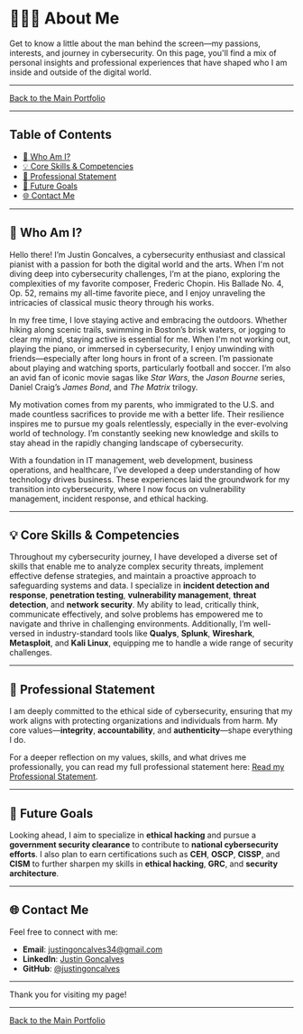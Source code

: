 # 👨🏽‍💻 About Me

Get to know a little about the man behind the screen—my passions, interests, and journey in cybersecurity. On this page, you'll find a mix of personal insights and professional experiences that have shaped who I am inside and outside of the digital world.

---

[Back to the Main Portfolio](index.md)

---

## Table of Contents
- [🤔 Who Am I?](#who-am-i?)
- [💡 Core Skills & Competencies](#-core-skills--competencies)
- [📄 Professional Statement](#-professional-statement)
- [🚀 Future Goals](#-future-goals)
- [🌐 Contact Me](#-contact-me)

---

## 🤔 Who Am I?

Hello there! I’m Justin Goncalves, a cybersecurity enthusiast and classical pianist with a passion for both the digital world and the arts. When I'm not diving deep into cybersecurity challenges, I’m at the piano, exploring the complexities of my favorite composer, Frederic Chopin. His Ballade No. 4, Op. 52, remains my all-time favorite piece, and I enjoy unraveling the intricacies of classical music theory through his works.

In my free time, I love staying active and embracing the outdoors. Whether hiking along scenic trails, swimming in Boston’s brisk waters, or jogging to clear my mind, staying active is essential for me. When I'm not working out, playing the piano, or immersed in cybersecurity, I enjoy unwinding with friends—especially after long hours in front of a screen. I’m passionate about playing and watching sports, particularly football and soccer. I’m also an avid fan of iconic movie sagas like *Star Wars*, the *Jason Bourne* series, Daniel Craig’s *James Bond*, and *The Matrix* trilogy.

My motivation comes from my parents, who immigrated to the U.S. and made countless sacrifices to provide me with a better life. Their resilience inspires me to pursue my goals relentlessly, especially in the ever-evolving world of technology. I’m constantly seeking new knowledge and skills to stay ahead in the rapidly changing landscape of cybersecurity.

With a foundation in IT management, web development, business operations, and healthcare, I’ve developed a deep understanding of how technology drives business. These experiences laid the groundwork for my transition into cybersecurity, where I now focus on vulnerability management, incident response, and ethical hacking.

---

## 💡 Core Skills & Competencies

Throughout my cybersecurity journey, I have developed a diverse set of skills that enable me to analyze complex security threats, implement effective defense strategies, and maintain a proactive approach to safeguarding systems and data. I specialize in **incident detection and response**, **penetration testing**, **vulnerability management**, **threat detection**, and **network security**. My ability to lead, critically think, communicate effectively, and solve problems has empowered me to navigate and thrive in challenging environments. Additionally, I’m well-versed in industry-standard tools like **Qualys**, **Splunk**, **Wireshark**, **Metasploit**, and **Kali Linux**, equipping me to handle a wide range of security challenges.

---

## 📄 Professional Statement

I am deeply committed to the ethical side of cybersecurity, ensuring that my work aligns with protecting organizations and individuals from harm. My core values—**integrity**, **accountability**, and **authenticity**—shape everything I do.

For a deeper reflection on my values, skills, and what drives me professionally, you can read my full professional statement here: [Read my Professional Statement](Professional_Statement.md).

---

## 🚀 Future Goals

Looking ahead, I aim to specialize in **ethical hacking** and pursue a **government security clearance** to contribute to **national cybersecurity efforts**. I also plan to earn certifications such as **CEH**, **OSCP**, **CISSP**, and **CISM** to further sharpen my skills in **ethical hacking**, **GRC**, and **security architecture**.

---

## 🌐 Contact Me

Feel free to connect with me:

- **Email**: justingoncalves34@gmail.com
- **LinkedIn**: [Justin Goncalves](https://www.linkedin.com/in/justingoncalves/)  
- **GitHub**: [@justingoncalves](https://github.com/justingoncalves)  

---

Thank you for visiting my page!

---

[Back to the Main Portfolio](index.md)
